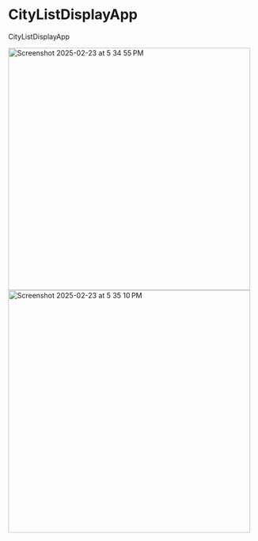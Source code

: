 # CityListDisplayApp
CityListDisplayApp

<img width="489" alt="Screenshot 2025-02-23 at 5 34 55 PM" src="https://github.com/user-attachments/assets/1e21fb3d-d5d5-4b8e-a3c0-f515e5731bf6" />
<img width="489" alt="Screenshot 2025-02-23 at 5 35 10 PM" src="https://github.com/user-attachments/assets/6fa38f7f-a733-44de-bcb6-496963289b4e" />
